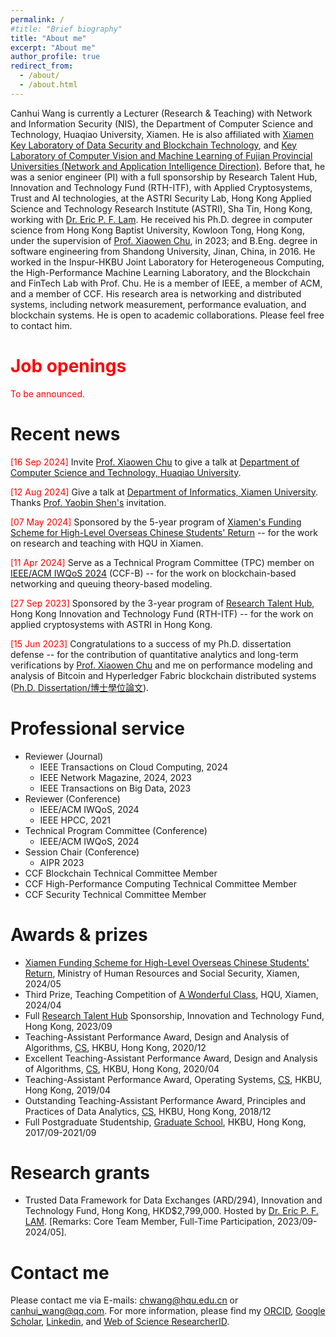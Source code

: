 ```yaml
---
permalink: /
#title: "Brief biography"
title: "About me"
excerpt: "About me"
author_profile: true
redirect_from: 
  - /about/
  - /about.html
---
```


Canhui Wang is currently a Lecturer (Research & Teaching) with Network and Information Security (NIS), the Department of Computer Science and Technology, Huaqiao University, Xiamen. He is also affiliated with [Xiamen Key Laboratory of Data Security and Blockchain Technology](https://dsbt.hqu.edu.cn/), and [Key Laboratory of Computer Vision and Machine Learning of Fujian Provincial Universities (Network and Application Intelligence Direction)](https://www.x-mol.com/groups/LabCVML). Before that, he was a senior engineer (PI) with a full sponsorship by Research Talent Hub, Innovation and Technology Fund (RTH-ITF), with Applied Cryptosystems, Trust and AI technologies, at the ASTRI Security Lab, Hong Kong Applied Science and Technology Research Institute (ASTRI), Sha Tin, Hong Kong, working with [Dr. Eric P. F. Lam](https://www.linkedin.com/in/peifunglam2/). He received his Ph.D. degree in computer science from Hong Kong Baptist University, Kowloon Tong, Hong Kong, under the supervision of [Prof. Xiaowen Chu](https://www.linkedin.com/in/xiaowen-chu-477b9120/), in 2023; and B.Eng. degree in software engineering from Shandong University, Jinan, China, in 2016. He worked in the Inspur-HKBU Joint Laboratory for Heterogeneous Computing, the High-Performance Machine Learning Laboratory, and the Blockchain and FinTech Lab with Prof. Chu. He is a member of IEEE, a member of ACM, and a member of CCF. His research area is networking and distributed systems, including network measurement, performance evaluation, and blockchain systems. He is open to academic collaborations. Please feel free to contact him.  

<span style="color:red">Job openings</span>
======
<span style="color:red">To be announced.</span>

Recent news
======

<span style="color:red"> \[16 Sep 2024\] </span> Invite [Prof. Xiaowen Chu](https://repository.hkust.edu.hk/ir/AuthorProfile/chu-xiaowen) to give a talk at [Department of Computer Science and Technology, Huaqiao University](https://cst.hqu.edu.cn).  

<span style="color:red"> \[12 Aug 2024\] </span> Give a talk at [Department of Informatics, Xiamen University](https://informatics.xmu.edu.cn/index.htm). Thanks [Prof. Yaobin Shen's](https://sites.google.com/view/yaobin) invitation.   

<span style="color:red"> \[07 May 2024\] </span> Sponsored by the 5-year program of [Xiamen's Funding Scheme for High-Level Overseas Chinese Students' Return](http://hrss.xm.gov.cn) -\- for the work on research and teaching with HQU in Xiamen.

<span style="color:red"> \[11 Apr 2024\] </span> Serve as a Technical Program Committee (TPC) member on [IEEE/ACM IWQoS 2024](https://iwqos2024.ieee-iwqos.org/committees/technical-program-committee) (CCF-B) -\- for the work on blockchain-based networking and queuing theory-based modeling.

<span style="color:red"> \[27 Sep 2023\] </span> Sponsored by the 3-year program of [Research Talent Hub](https://www.itf.gov.hk/en/funding-programmes/nurturing-talent/research-talent-hub/), Hong Kong Innovation and Technology Fund (RTH-ITF) -\- for the work on applied cryptosystems with ASTRI in Hong Kong.

<span style="color:red"> \[15 Jun 2023\] </span> Congratulations to a success of my Ph.D. dissertation defense -\- for the contribution of quantitative analytics and long-term verifications by [Prof. Xiaowen Chu](https://scholar.google.com/citations?user=v4rX24EAAAAJ) and me on performance modeling and analysis of Bitcoin and Hyperledger Fabric blockchain distributed systems ([Ph.D. Dissertation/博士學位論文](https://scholars.hkbu.edu.hk/ws/portalfiles/portal/80879547/G23THFL-042570T.pdf)).


Professional service
======
* Reviewer (Journal)
  * IEEE Transactions on Cloud Computing, 2024
  * IEEE Network Magazine, 2024, 2023
  * IEEE Transactions on Big Data, 2023
* Reviewer (Conference)
  * IEEE/ACM IWQoS, 2024
  * IEEE HPCC, 2021
* Technical Program Committee (Conference)
  * IEEE/ACM IWQoS, 2024
* Session Chair (Conference)
  * AIPR 2023
* CCF Blockchain Technical Committee Member
* CCF High-Performance Computing Technical Committee Member 
* CCF Security Technical Committee Member 



Awards & prizes
======
* [Xiamen Funding Scheme for High-Level Overseas Chinese Students' Return](http://hrss.xm.gov.cn), Ministry of Human Resources and Social Security, Xiamen, 2024/05
* Third Prize, Teaching Competition of [A Wonderful Class](https://jsfz.hqu.edu.cn/info/1035/5114.htm), HQU, Xiamen, 2024/04
* Full [Research Talent Hub](https://www.itf.gov.hk/en/home/index.html) Sponsorship, Innovation and Technology Fund, Hong Kong, 2023/09
* Teaching-Assistant Performance Award, Design and Analysis of Algorithms, [CS](https://www.comp.hkbu.edu.hk/v1/), HKBU, Hong Kong, 2020/12
* Excellent Teaching-Assistant Performance Award, Design and Analysis of Algorithms, [CS](https://www.comp.hkbu.edu.hk/v1/), HKBU, Hong Kong, 2020/04
* Teaching-Assistant Performance Award, Operating Systems, [CS](https://www.comp.hkbu.edu.hk/v1/), HKBU, Hong Kong, 2019/04
* Outstanding Teaching-Assistant Performance Award, Principles and Practices of Data Analytics, [CS](https://www.comp.hkbu.edu.hk/v1/), HKBU, Hong Kong, 2018/12
* Full Postgraduate Studentship, [Graduate School](https://gs.hkbu.edu.hk/), HKBU, Hong Kong, 2017/09-2021/09

Research grants
======
* Trusted Data Framework for Data Exchanges (ARD/294), Innovation and Technology Fund, Hong Kong, HKD\$2,799,000. Hosted by [Dr. Eric P. F. LAM](https://www.linkedin.com/in/peifunglam2/). \[Remarks: Core Team Member, Full-Time Participation, 2023/09-2024/05\].


Contact me
======
Please contact me via E-mails: <ins>chwang@hqu.edu.cn</ins> or <ins>canhui_wang@qq.com</ins>. For more information, please find my [ORCID](https://orcid.org/0000-0001-7869-9083), [Google Scholar](https://scholar.google.com/citations?user=_pEPpkUAAAAJ), [Linkedin](https://www.linkedin.com/in/canhui-wang-ph-d-54a84017a/), and [Web of Science ResearcherID](https://www.webofscience.com/wos/author/record/HLX-9012-2023).

<!-- 
For more info
------
You may reach me via emails: <ins>chwang@hqu.edu.cn</ins> or <ins>canhuiwang@astri.org</ins>. For more information, please refer to [ORCID](https://orcid.org/0000-0001-7869-9083), [Google Scholar](https://scholar.google.com/citations?user=_pEPpkUAAAAJ), [Linkedin](https://www.linkedin.com/in/canhui-wang-ph-d-54a84017a/), and [Web of Science ResearcherID](https://www.webofscience.com/wos/author/record/HLX-9012-2023). -->
